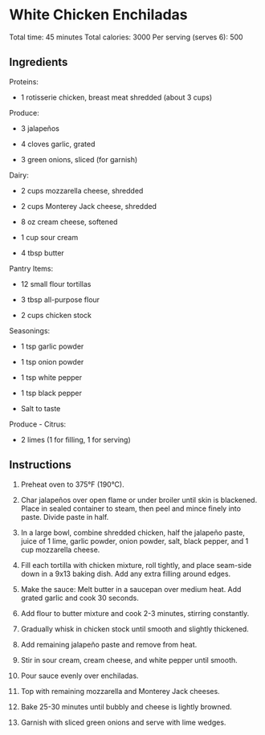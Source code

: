 # **White Chicken Enchiladas**

Total time: 45 minutes Total calories: 3000 Per serving (serves 6): 500

## **Ingredients**

Proteins:

-   1 rotisserie chicken, breast meat shredded (about 3 cups)

Produce:

-   3 jalapeños

-   4 cloves garlic, grated

-   3 green onions, sliced (for garnish)

Dairy:

-   2 cups mozzarella cheese, shredded

-   2 cups Monterey Jack cheese, shredded

-   8 oz cream cheese, softened

-   1 cup sour cream

-   4 tbsp butter

Pantry Items:

-   12 small flour tortillas

-   3 tbsp all-purpose flour

-   2 cups chicken stock

Seasonings:

-   1 tsp garlic powder

-   1 tsp onion powder

-   1 tsp white pepper

-   1 tsp black pepper

-   Salt to taste

Produce - Citrus:

-   2 limes (1 for filling, 1 for serving)

## **Instructions**

1.  Preheat oven to 375°F (190°C).

2.  Char jalapeños over open flame or under broiler until skin is
    blackened. Place in sealed container to steam, then peel and mince
    finely into paste. Divide paste in half.

3.  In a large bowl, combine shredded chicken, half the jalapeño paste,
    juice of 1 lime, garlic powder, onion powder, salt, black pepper,
    and 1 cup mozzarella cheese.

4.  Fill each tortilla with chicken mixture, roll tightly, and place
    seam-side down in a 9x13 baking dish. Add any extra filling around
    edges.

5.  Make the sauce: Melt butter in a saucepan over medium heat. Add
    grated garlic and cook 30 seconds.

6.  Add flour to butter mixture and cook 2-3 minutes, stirring
    constantly.

7.  Gradually whisk in chicken stock until smooth and slightly
    thickened.

8.  Add remaining jalapeño paste and remove from heat.

9.  Stir in sour cream, cream cheese, and white pepper until smooth.

10. Pour sauce evenly over enchiladas.

11. Top with remaining mozzarella and Monterey Jack cheeses.

12. Bake 25-30 minutes until bubbly and cheese is lightly browned.

13. Garnish with sliced green onions and serve with lime wedges.
